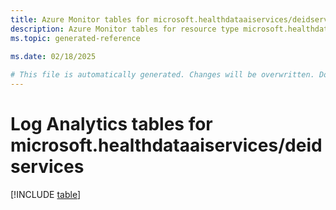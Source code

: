 ```yaml
---
title: Azure Monitor tables for microsoft.healthdataaiservices/deidservices
description: Azure Monitor tables for resource type microsoft.healthdataaiservices/deidservices
ms.topic: generated-reference
   
ms.date: 02/18/2025

# This file is automatically generated. Changes will be overwritten. Do not change this file directly.
---
```


# Log Analytics tables for microsoft.healthdataaiservices/deidservices  

[!INCLUDE [table](~/reusable-content/ce-skilling/azure/includes/azure-monitor/reference/tables/microsoft-healthdataaiservices_deidservices-include.md)]

